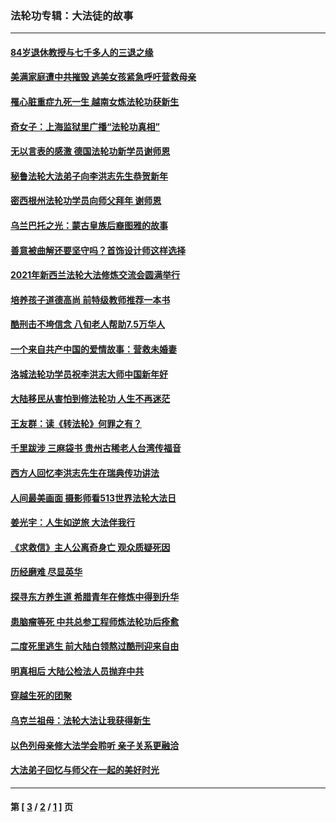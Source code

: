 ### 法轮功专辑：大法徒的故事
---
#### [84岁退休教授与七千多人的三退之缘](../../pages/nf1147481/n13796650.md?11250430) 
#### [美满家庭遭中共摧毁 逃美女孩紧急呼吁营救母亲](../../pages/nf1147481/n13792859.md?11250430) 
#### [罹心脏重症九死一生 越南女炼法轮功获新生](../../pages/nf1147481/n13732766.md?11250430) 
#### [奇女子：上海监狱里广播“法轮功真相”](../../pages/nf1147481/n13726443.md?11250430) 
#### [无以言表的感激 德国法轮功新学员谢师恩](../../pages/nf1147481/n13543790.md?11250430) 
#### [秘鲁法轮大法弟子向李洪志先生恭贺新年](../../pages/nf1147481/n13540182.md?11250430) 
#### [密西根州法轮功学员向师父拜年 谢师恩](../../pages/nf1147481/n13538183.md?11250430) 
#### [乌兰巴托之光：蒙古皇族后裔图雅的故事](../../pages/nf1147481/n13155759.md?11250430) 
#### [善意被曲解还要坚守吗？首饰设计师这样选择](../../pages/nf1147481/n13077575.md?11250430) 
#### [2021年新西兰法轮大法修炼交流会圆满举行](../../pages/nf1147481/n13033149.md?11250430) 
#### [培养孩子道德高尚 前特级教师推荐一本书](../../pages/nf1147481/n12938640.md?11250430) 
#### [酷刑击不垮信念 八旬老人帮助7.5万华人](../../pages/nf1147481/n12880712.md?11250430) 
#### [一个来自共产中国的爱情故事：营救未婚妻](../../pages/nf1147481/n12778386.md?11250430) 
#### [洛城法轮功学员祝李洪志大师中国新年好](../../pages/nf1147481/n12724685.md?11250430) 
#### [大陆移民从害怕到修法轮功 人生不再迷茫](../../pages/nf1147481/n12414325.md?11250430) 
#### [王友群：读《转法轮》何罪之有？](../../pages/nf1147481/n12408647.md?11250430) 
#### [千里跋涉 三麻袋书 贵州古稀老人台湾传福音](../../pages/nf1147481/n12198750.md?11250430) 
#### [西方人回忆李洪志先生在瑞典传功讲法](../../pages/nf1147481/n12099607.md?11250430) 
#### [人间最美画面 摄影师看513世界法轮大法日](../../pages/nf1147481/n12094118.md?11250430) 
#### [姜光宇：人生如逆旅 大法伴我行](../../pages/nf1147481/n12088664.md?11250430) 
#### [《求救信》主人公离奇身亡 观众质疑死因](../../pages/nf1147481/n11845215.md?11250430) 
#### [历经磨难 尽显英华](../../pages/nf1147481/n11723297.md?11250430) 
#### [探寻东方养生道 希腊青年在修炼中得到升华](../../pages/nf1147481/n11494502.md?11250430) 
#### [患脑瘤等死 中共总参工程师炼法轮功后痊愈](../../pages/nf1147481/n11466682.md?11250430) 
#### [二度死里逃生 前大陆白领熬过酷刑迎来自由](../../pages/nf1147481/n11368594.md?11250430) 
#### [明真相后 大陆公检法人员抛弃中共](../../pages/nf1147481/n11358618.md?11250430) 
#### [穿越生死的团聚](../../pages/nf1147481/n11258922.md?11250430) 
#### [乌克兰祖母：法轮大法让我获得新生](../../pages/nf1147481/n11269457.md?11250430) 
#### [以色列母亲修大法学会聆听 亲子关系更融洽](../../pages/nf1147481/n11268195.md?11250430) 
#### [大法弟子回忆与师父在一起的美好时光](../../pages/nf1147481/n11267759.md?11250430) 

---
#### 第 [ [3](./3.md?11250430) / [2](./2.md?11250430) / [1](./1.md?11250430) ] 页
